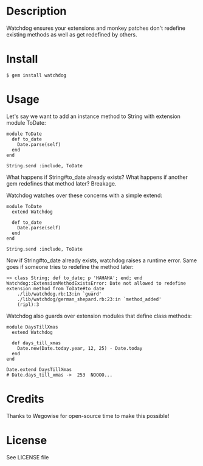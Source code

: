 Description
===========

Watchdog ensures your extensions and monkey patches don't redefine existing methods as well as get redefined by others.

Install
=======

    $ gem install watchdog

Usage
=====

Let's say we want to add an instance method to String with extension module ToDate:

    module ToDate
      def to_date
        Date.parse(self)
      end
    end

    String.send :include, ToDate

What happens if String#to_date already exists? What happens if another gem redefines that method
later? Breakage.

Watchdog watches over these concerns with a simple extend:

    module ToDate
      extend Watchdog

      def to_date
        Date.parse(self)
      end
    end

    String.send :include, ToDate

Now if String#to_date already exists, watchdog raises a runtime error. Same goes if someone tries to
redefine the method later:

    >> class String; def to_date; p 'HAHAHA'; end; end
    Watchdog::ExtensionMethodExistsError: Date not allowed to redefine extension method from ToDate#to_date
        ./lib/watchdog.rb:13:in `guard'
        ./lib/watchdog/german_shepard.rb:23:in `method_added'
        (ripl):3

Watchdog also guards over extension modules that define class methods:


    module DaysTillXmas
      extend Watchdog

      def days_till_xmas
        Date.new(Date.today.year, 12, 25) - Date.today
      end
    end

    Date.extend DaysTillXmas
    # Date.days_till_xmas ->  253  NOOOO...

Credits
=======

Thanks to Wegowise for open-source time to make this possible!


License
=======

See LICENSE file
